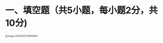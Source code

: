 # 一、填空题（共5小题，每小题2分，共10分)

<img src="https://cvp.oss-cn-shanghai.aliyuncs.com/picgo/202402221706960.png" alt="image-20240222170642803" style="zoom:50%;" />

